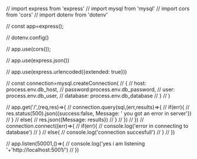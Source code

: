 // import express from 'express'
// import mysql from 'mysql'
// import cors  from 'cors'
// import dotenv from 'dotenv'



// const app=express();

// dotenv.config()

// app.use(cors());

// app.use(express.json())

// app.use(express.urlencoded({extended: true}))

// const connection=mysql.createConnection(
//    {
//     host: process.env.db_host,
//     password:process.env.db_password,
//     user: process.env.db_user,
//     database: process.env.db_database
//    }
// )


// app.get('/',(req,res)=>{
//     connection.query(sql,(err,results)=>{
//         if(err){
//             res.status(500).json({success:false, Message: ' you got an error in server'})
//         }
//         else{
//             res.json({Message: results})
//         }
//     })
// })
// connection.connect((err)=>{
//     if(err){
//         console.log('error in connecting to database')
//     }
//     else{
//         console.log('connection succesfull')
//     }
// })

// app.listen(50001,()=>{
//     console.log('yes i am listening '+'http://localhost:5001/')
// })


